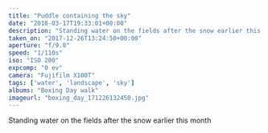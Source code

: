 ```yaml
---
title: "Puddle containing the sky"
date: "2018-03-17T19:33:01+00:00"
description: "Standing water on the fields after the snow earlier this month"
taken_on: "2017-12-26T13:24:50+00:00"
aperture: "f/9.0"
speed: "1/110s"
iso: "ISO 200"
expcomp: "0 ev"
camera: "Fujifilm X100T"
tags: ['water', 'landscape', 'sky']
albums: "Boxing Day walk"
imageurl: "boxing_day_171226132450.jpg"
---
```


Standing water on the fields after the snow earlier this month